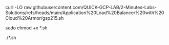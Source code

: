 curl -LO raw.githubusercontent.com/QUICK-GCP-LAB/2-Minutes-Labs-Solutions/refs/heads/main/Application%20Load%20Balancer%20with%20Cloud%20Armor/gsp215.sh

sudo chmod +x *.sh

./*.sh
